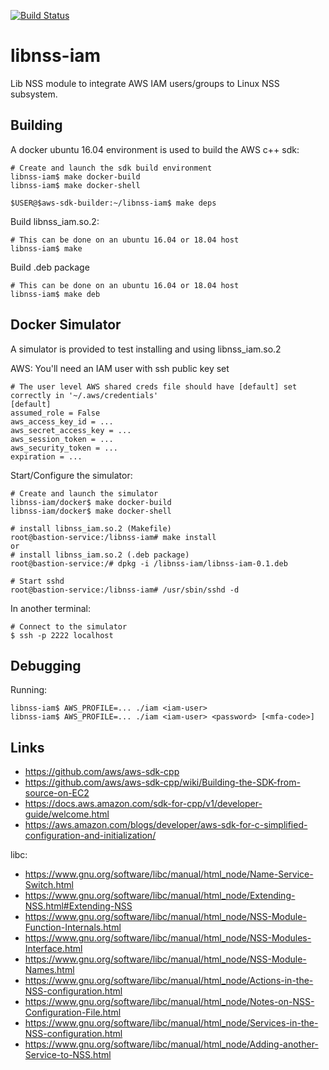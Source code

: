 [![Build Status](https://travis-ci.com/gfleury/libnss-iam.svg?branch=master)](https://travis-ci.com/gfleury/libnss-iam)
# libnss-iam
Lib NSS module to integrate AWS IAM users/groups to Linux NSS subsystem.

## Building
A docker ubuntu 16.04 environment is used to build the AWS c++ sdk:
```
# Create and launch the sdk build environment
libnss-iam$ make docker-build
libnss-iam$ make docker-shell

$USER@$aws-sdk-builder:~/libnss-iam$ make deps
```

Build libnss_iam.so.2:
```
# This can be done on an ubuntu 16.04 or 18.04 host
libnss-iam$ make
```

Build .deb package
```
# This can be done on an ubuntu 16.04 or 18.04 host
libnss-iam$ make deb
```

## Docker Simulator
A simulator is provided to test installing and using libnss_iam.so.2

AWS: You'll need an IAM user with ssh public key set
```
# The user level AWS shared creds file should have [default] set correctly in '~/.aws/credentials'
[default]
assumed_role = False
aws_access_key_id = ...
aws_secret_access_key = ...
aws_session_token = ...
aws_security_token = ...
expiration = ...
```

Start/Configure the simulator:
```
# Create and launch the simulator
libnss-iam/docker$ make docker-build
libnss-iam/docker$ make docker-shell

# install libnss_iam.so.2 (Makefile)
root@bastion-service:/libnss-iam# make install
or
# install libnss_iam.so.2 (.deb package)
root@bastion-service:/# dpkg -i /libnss-iam/libnss-iam-0.1.deb

# Start sshd
root@bastion-service:/libnss-iam# /usr/sbin/sshd -d
```

In another terminal:
```
# Connect to the simulator
$ ssh -p 2222 localhost
```

## Debugging
Running:
```
libnss-iam$ AWS_PROFILE=... ./iam <iam-user>
libnss-iam$ AWS_PROFILE=... ./iam <iam-user> <password> [<mfa-code>]
```

## Links
* https://github.com/aws/aws-sdk-cpp
* https://github.com/aws/aws-sdk-cpp/wiki/Building-the-SDK-from-source-on-EC2
* https://docs.aws.amazon.com/sdk-for-cpp/v1/developer-guide/welcome.html
* https://aws.amazon.com/blogs/developer/aws-sdk-for-c-simplified-configuration-and-initialization/

libc:
* https://www.gnu.org/software/libc/manual/html_node/Name-Service-Switch.html
* https://www.gnu.org/software/libc/manual/html_node/Extending-NSS.html#Extending-NSS
* https://www.gnu.org/software/libc/manual/html_node/NSS-Module-Function-Internals.html
* https://www.gnu.org/software/libc/manual/html_node/NSS-Modules-Interface.html
* https://www.gnu.org/software/libc/manual/html_node/NSS-Module-Names.html
* https://www.gnu.org/software/libc/manual/html_node/Actions-in-the-NSS-configuration.html
* https://www.gnu.org/software/libc/manual/html_node/Notes-on-NSS-Configuration-File.html
* https://www.gnu.org/software/libc/manual/html_node/Services-in-the-NSS-configuration.html
* https://www.gnu.org/software/libc/manual/html_node/Adding-another-Service-to-NSS.html

